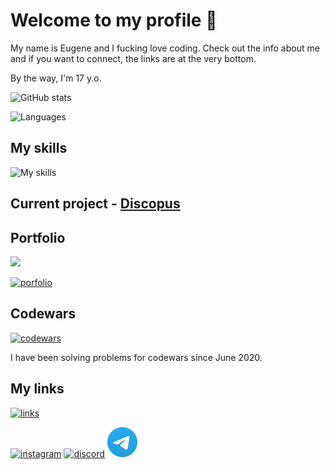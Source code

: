 

# Welcome to my profile 👋

My name is Eugene and I fucking love coding. Check out the info about me and if you want to connect, the links are at the very bottom.

By the way, I'm 17 y.o.

![GitHub stats](https://github-readme-stats.vercel.app/api?username=ParzivalEugene&show_icons=true&bg_color=30,e96443,904e95&title_color=fff&text_color=fff&icon_color=fff&hide_border=true&count_private=true)

![Languages](https://github-readme-stats.vercel.app/api/top-langs/?username=ParzivalEugene&layout=compact&count_private=true&bg_color=30,e96443,904e95&title_color=fff&text_color=fff&icon_color=fff&hide_border=true)

## My skills

![My skills](https://skillicons.dev/icons?i=ts,js,md,html,css,sass,figma,tailwind,styledcomponents,nodejs,react,next,express,docker,py,fastapi,django,prisma,postgres,mongo,git&theme=dark&perline=7)

## Current project - [Discopus](https://github.com/Discopus/)

## Portfolio

<img src="https://avatars.githubusercontent.com/u/60107488?v=4" width="204">

[![porfolio](https://img.shields.io/badge/michkoff-portfolio-blueviolet?style=for-the-badge&logo=chainlink)](https://www.michkoff.com)

## Codewars 

[![codewars](https://www.codewars.com/users/ParzivalEugene/badges/large)](https://www.codewars.com/users/ParzivalEugene)

I have been solving problems for codewars since June 2020.

## My links

[![links](https://img.shields.io/badge/michkoff-links-blueviolet?style=for-the-badge&logo=chainlink)](https://links.michkoff.com)

[![instagram](https://skillicons.dev/icons?i=instagram&theme=dark)](https://www.instagram.com/_parzival.eugene_/)
[![discord](https://skillicons.dev/icons?i=discord&theme=dark)](https://discordapp.com/users/414105456907386886)
[<img src="telegram.png" width="48">](https://t.me/parzival_eugene)
